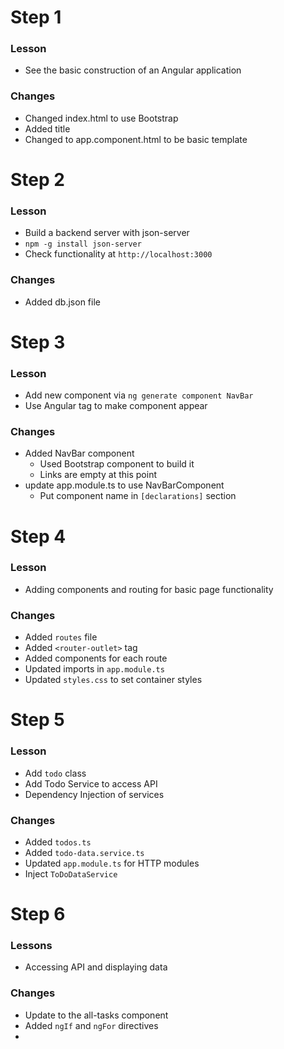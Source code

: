 ﻿# Step 1

### Lesson
- See the basic construction of an Angular application

### Changes
- Changed index.html to use Bootstrap
- Added title
- Changed to app.component.html to be basic template

# Step 2

### Lesson
- Build a backend server with json-server
- `npm -g install json-server`
- Check functionality at `http://localhost:3000`

### Changes
- Added db.json file

# Step 3

### Lesson
- Add new component via `ng generate component NavBar`
- Use Angular tag to make component appear

### Changes
* Added NavBar component
  * Used Bootstrap component to build it
  * Links are empty at this point
* update app.module.ts to use NavBarComponent
  * Put component name in `[declarations]` section
  
# Step 4

### Lesson
* Adding components and routing for basic page functionality

### Changes
* Added `routes` file
* Added `<router-outlet>` tag
* Added components for each route
* Updated imports in `app.module.ts`
* Updated `styles.css` to set container styles

# Step 5

### Lesson
* Add `todo` class  
* Add Todo Service to access API
* Dependency Injection of services

### Changes
* Added `todos.ts`
* Added `todo-data.service.ts`
* Updated `app.module.ts` for HTTP modules
* Inject `ToDoDataService`

# Step 6

### Lessons
* Accessing API and displaying data

### Changes
* Update to the all-tasks component
* Added `ngIf` and `ngFor` directives
* 